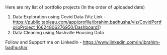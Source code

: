 Here are my list of portfolio projects (In the order of uploaded date)

1. Data Exploration using Covid Data (Viz Link - https://public.tableau.com/app/profile/ibrahim.badhusha/viz/CovidPortfolioProject_16624806276950/Dashboard1)
2. Data Cleaning using Nashville Housing Data

Follow and Support me on LinkedIn - https://www.linkedin.com/in/ibrahim-badhusha/
